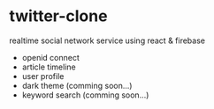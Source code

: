 # twitter-clone

realtime social network service using react & firebase

-   openid connect
-   article timeline
-   user profile
-   dark theme (comming soon...)
-   keyword search (comming soon...)
